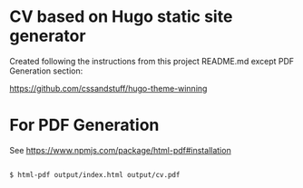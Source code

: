 # CV based on Hugo static site generator

Created following the instructions from this project README.md except PDF Generation section:

https://github.com/cssandstuff/hugo-theme-winning

# For PDF Generation

See https://www.npmjs.com/package/html-pdf#installation

```

$ html-pdf output/index.html output/cv.pdf

```
